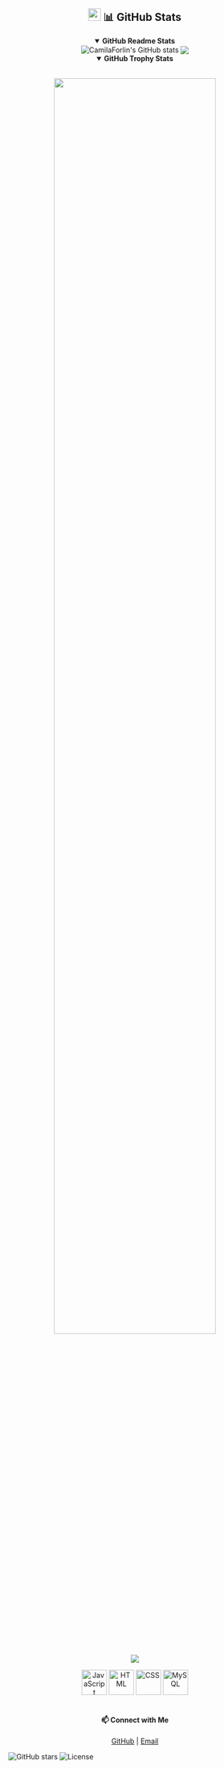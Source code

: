 <div align="center">
<h2><img src="https://media2.giphy.com/media/QssGEmpkyEOhBCb7e1/giphy.gif?cid=ecf05e47a0n3gi1bfqntqmob8g9aid1oyj2wr3ds3mg700bl&rid=giphy.gif" width ="25"> 📊 GitHub Stats</h2>
<details open><summary><b>GitHub Readme Stats</b></summary><img align="center" src="https://github-readme-stats.vercel.app/api?username=CamilaForlin&show_icons=true&include_all_commits=true&theme=buefy&hide_border=true&show=reviews,discussions_started,discussions_answered,prs_merged,prs_merged_percentage&number_format=long" alt="CamilaForlin's GitHub stats" />
<img align="center" src="https://github-readme-stats.vercel.app/api/top-langs/?username=CamilaForlin&layout=compact&theme=buefy&hide_border=true&langs_count=20"/></details>
<details open><summary><b>GitHub Trophy Stats</b></summary>
</div>
<br>

<p align="center">
  <a href="https://github.com/CamilaForlin"><img src="https://count.getloli.com/get/@:CamilaForlin?theme=rule34" width="80%"/>
</p>

<p align="center">
  <img src="https://github-profile-trophy.vercel.app/?username=CamilaForlin&theme=juicyfresh" /><a>
</p>

<div align="center">
  <img src="https://techstack-generator.vercel.app/js-icon.svg" alt="JavaScript" width="50" height="50" />
  <img src="https://skillicons.dev/icons?i=all" alt="HTML" width="50" height="50" />
  <img src="https://techstack-generator.vercel.app/html-icon.svg" alt="CSS" width="50" height="50" />
  <img src="https://techstack-generator.vercel.app/mysql-icon.svg" alt="MySQL" width="50" height="50" />
</div>
<br>

<div align="center">
  <h4>📫 Connect with Me</h4>
  <a href="https://github.com/CamilaForlin" target="_blank">GitHub</a> | 
  <a href="mailto:camilaforlin616@gmail.com">Email</a>
</div>

![GitHub stars](https://img.shields.io/github/stars/CamilaForlin?tab=stars.svg)
![License](https://img.shields.io/badge/license-MIT-blue.svg)
  
